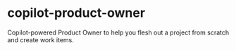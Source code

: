 # copilot-product-owner
Copilot-powered Product Owner to help you flesh out a project from scratch and create work items.
